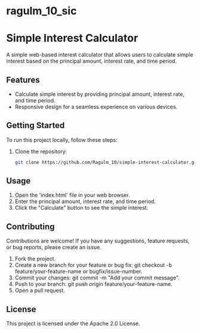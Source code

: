 # ragulm_10_sic

# Simple Interest Calculator


A simple web-based interest calculator that allows users to calculate simple interest based on the principal amount, interest rate, and time period.


## Features


- Calculate simple interest by providing principal amount, interest rate, and time period.
- Responsive design for a seamless experience on various devices.




## Getting Started


To run this project locally, follow these steps:


1. Clone the repository:


   ```bash
   git clone https://github.com/Ragulm_10/simple-interest-calculator.git


## Usage


1. Open the 'index.html' file in your web browser.
2. Enter the principal amount, interest rate, and time period.
3. Click the "Calculate" button to see the simple interest.


## Contributing


Contributions are welcome! If you have any suggestions, feature requests, or bug reports, please create an issue.


1. Fork the project.
2. Create a new branch for your feature or bug fix: git checkout -b feature/your-feature-name or bugfix/issue-number.
3. Commit your changes: git commit -m "Add your commit message".
4. Push to your branch: git push origin feature/your-feature-name.
5. Open a pull request.


## License


This project is licensed under the Apache 2.0 License.
